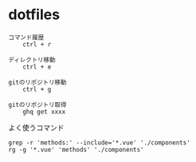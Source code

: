 # dotfiles

```
コマンド履歴
    ctrl + r

ディレクトリ移動
    ctrl + e

gitのリポジトリ移動
    ctrl + g

gitのリポジトリ取得
    ghq get xxxx
```

よく使うコマンド
```
grep -r 'methods:' --include='*.vue' './components'
rg -g '*.vue' 'methods' './components'
```
